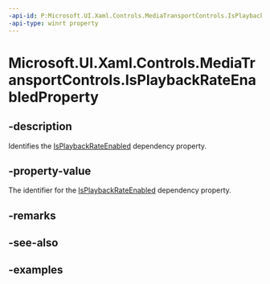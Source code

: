 ```yaml
---
-api-id: P:Microsoft.UI.Xaml.Controls.MediaTransportControls.IsPlaybackRateEnabledProperty
-api-type: winrt property
---
```


# Microsoft.UI.Xaml.Controls.MediaTransportControls.IsPlaybackRateEnabledProperty

<!--
public static Microsoft.UI.Xaml.DependencyProperty IsPlaybackRateEnabledProperty { get; }
-->


## -description
Identifies the [IsPlaybackRateEnabled](mediatransportcontrols_isplaybackrateenabled.md) dependency property.

## -property-value
The identifier for the [IsPlaybackRateEnabled](mediatransportcontrols_isplaybackrateenabled.md) dependency property.

## -remarks

## -see-also

## -examples


